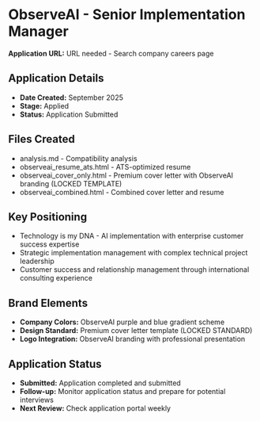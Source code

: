 # ObserveAI - Senior Implementation Manager

**Application URL:** URL needed - Search company careers page

## Application Details
- **Date Created:** September 2025
- **Stage:** Applied
- **Status:** Application Submitted

## Files Created
- analysis.md - Compatibility analysis
- observeai_resume_ats.html - ATS-optimized resume
- observeai_cover_only.html - Premium cover letter with ObserveAI branding (LOCKED TEMPLATE)
- observeai_combined.html - Combined cover letter and resume

## Key Positioning
- Technology is my DNA - AI implementation with enterprise customer success expertise
- Strategic implementation management with complex technical project leadership
- Customer success and relationship management through international consulting experience

## Brand Elements
- **Company Colors:** ObserveAI purple and blue gradient scheme
- **Design Standard:** Premium cover letter template (LOCKED STANDARD)
- **Logo Integration:** ObserveAI branding with professional presentation

## Application Status
- **Submitted:** Application completed and submitted
- **Follow-up:** Monitor application status and prepare for potential interviews
- **Next Review:** Check application portal weekly